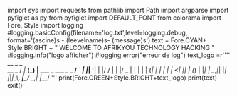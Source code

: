 import sys
import requests
from pathlib import Path
import argparse
import pyfiglet as py
from pyfiglet import DEFAULT_FONT
from colorama import Fore, Style
import  logging
#logging.basicConfig(filename='log.txt',level=logging.debug, format='(ascine)s - (leevelname)s- (message)s')
text = Fore.CYAN+ Style.BRIGHT + " WELCOME TO AFRIKYOU TECHNOLOGY HACKING "
#logging.info("logo afficher")
#logging.error("erreur de log")
text_logo =r''''       __      _ _                      
  __ _ / _|_ __(_) | ___   _  ___  _   _ 
 / _` | |_| '__| | |/ / | | |/ _ \| | | |
| (_| |  _| |  | |   <| |_| | (_) | |_| |
 \__,_|_| |_|  |_|_|\_\\__, |\___/ \__,_|
                       |___/ 
                       '''
print(Fore.GREEN+Style.BRIGHT+text_logo)
print(text)
exit()
